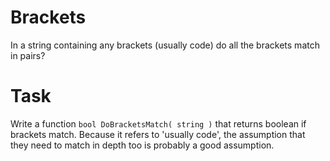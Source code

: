 # Brackets

In a string containing any brackets (usually code) do all the brackets match in pairs?

# Task

Write a function `bool DoBracketsMatch( string )` that returns boolean if brackets match.
Because it refers to 'usually code', the assumption that they need to match in depth too is probably a good assumption.

